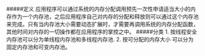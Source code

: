 #####定义
	应用程序可以通过系统的内存分配调用预先一次性申请适当大小的内存作为一个内存池，之后应用程序自己对内存的分配和释放则可以通过这个内存池来完成。只有当内存池大小需要动态扩展时，才需要再调用系统的内存分配函数，其他时间对内存的一切操作都在应用程序的掌控之中。
#####分类
	1. 按线程安全
	内存池可以分为单线程内存池和多线程内存池.
	2. 按可分配的内存大小
	可以分为固定内存池和可变内存池。
